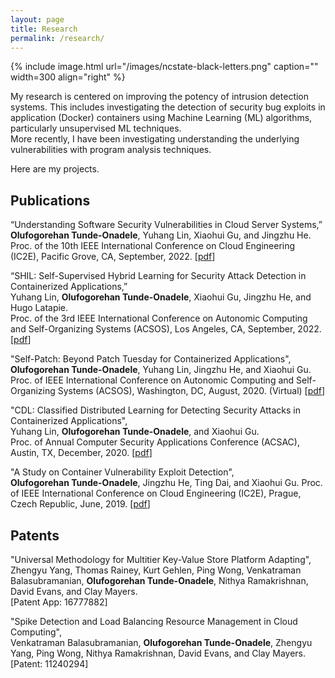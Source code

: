 ```yaml
---
layout: page
title: Research
permalink: /research/
---
```


{% include image.html url="/images/ncstate-black-letters.png" caption="" width=300 align="right" %}

My research is centered on improving the potency of intrusion detection systems.
This includes investigating the detection of security bug exploits in application (Docker) containers using Machine Learning (ML) algorithms, particularly unsupervised ML techniques.  
More recently, I have been investigating understanding the underlying vulnerabilities with program analysis techniques.

Here are my projects.  
  
## Publications  
“Understanding Software Security Vulnerabilities in Cloud Server Systems,”  
**Olufogorehan Tunde-Onadele**, Yuhang Lin, Xiaohui Gu, and Jingzhu He.  
Proc. of the 10th IEEE International Conference on Cloud Engineering (IC2E), Pacific Grove, CA, September, 2022. [[pdf](http://dance.csc.ncsu.edu/papers/IC2E22.pdf)]  
  
“SHIL: Self-Supervised Hybrid Learning for Security Attack Detection in Containerized Applications,”  
Yuhang Lin, **Olufogorehan Tunde-Onadele**, Xiaohui Gu, Jingzhu He, and Hugo Latapie.  
Proc. of the 3rd IEEE International Conference on Autonomic Computing and Self-Organizing Systems (ACSOS), Los Angeles, CA, September, 2022. [[pdf](http://dance.csc.ncsu.edu/papers/ACSOS22.pdf)]  

"Self-Patch: Beyond Patch Tuesday for Containerized Applications",  
**Olufogorehan Tunde-Onadele**, Yuhang Lin, Jingzhu He, and Xiaohui Gu.  
Proc. of IEEE International Conference on Autonomic Computing and Self-Organizing Systems (ACSOS), Washington, DC, August, 2020. (Virtual) [[pdf](http://dance.csc.ncsu.edu/papers/ACSOS20.pdf)]  
  
"CDL: Classified Distributed Learning for Detecting Security Attacks in Containerized Applications",  
Yuhang Lin, **Olufogorehan Tunde-Onadele**, and Xiaohui Gu.  
Proc. of Annual Computer Security Applications Conference (ACSAC), Austin, TX, December, 2020. [[pdf](http://dance.csc.ncsu.edu/papers/ACSAC20.pdf)]  

"A Study on Container Vulnerability Exploit Detection",  
**Olufogorehan Tunde-Onadele**, Jingzhu He, Ting Dai, and Xiaohui Gu.
Proc. of IEEE International Conference on Cloud Engineering (IC2E), Prague, Czech Republic, June, 2019. [[pdf](http://dance.csc.ncsu.edu/papers/IC2E19.pdf)]  
      
  
## Patents  

"Universal Methodology for Multitier Key-Value Store Platform Adapting",  
Zhengyu Yang, Thomas Rainey, Kurt Gehlen, Ping Wong, Venkatraman Balasubramanian, **Olufogorehan Tunde-Onadele**, Nithya Ramakrishnan, David Evans, and Clay Mayers.  
[Patent App: 16777882]  

"Spike Detection and Load Balancing Resource Management in Cloud Computing",  
Venkatraman Balasubramanian, **Olufogorehan Tunde-Onadele**, Zhengyu Yang, Ping Wong, Nithya Ramakrishnan, David Evans, and Clay Mayers.  
[Patent: 11240294]